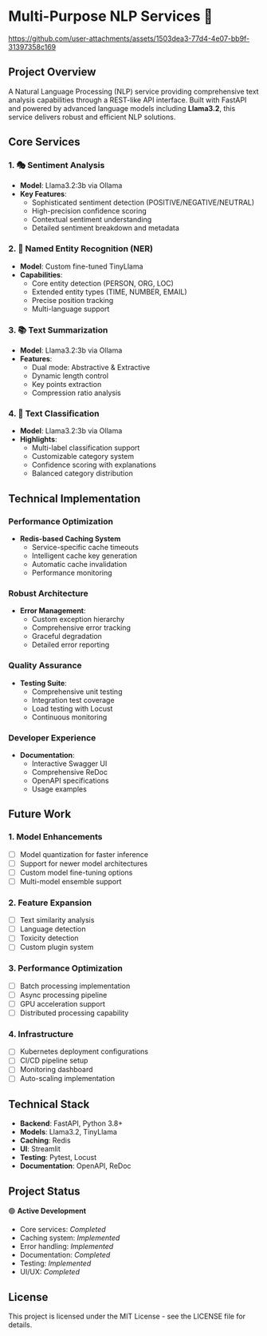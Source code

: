 # Multi-Purpose NLP Services 🤖
https://github.com/user-attachments/assets/1503dea3-77d4-4e07-bb9f-31397358c169

## Project Overview
A Natural Language Processing (NLP) service providing comprehensive text analysis capabilities through a REST-like API interface. Built with FastAPI and powered by advanced language models including **Llama3.2**, this service delivers robust and efficient NLP solutions.

## Core Services

### 1. 🎭 Sentiment Analysis
- **Model**: Llama3.2:3b via Ollama
- **Key Features**:
  - Sophisticated sentiment detection (POSITIVE/NEGATIVE/NEUTRAL)
  - High-precision confidence scoring
  - Contextual sentiment understanding
  - Detailed sentiment breakdown and metadata

### 2. 🎯 Named Entity Recognition (NER)
- **Model**: Custom fine-tuned TinyLlama
- **Capabilities**:
  - Core entity detection (PERSON, ORG, LOC)
  - Extended entity types (TIME, NUMBER, EMAIL)
  - Precise position tracking
  - Multi-language support

### 3. 📚 Text Summarization
- **Model**: Llama3.2:3b via Ollama
- **Features**:
  - Dual mode: Abstractive & Extractive
  - Dynamic length control
  - Key points extraction
  - Compression ratio analysis

### 4. 📑 Text Classification
- **Model**: Llama3.2:3b via Ollama
- **Highlights**:
  - Multi-label classification support
  - Customizable category system
  - Confidence scoring with explanations
  - Balanced category distribution

## Technical Implementation

### Performance Optimization
- **Redis-based Caching System**
  - Service-specific cache timeouts
  - Intelligent cache key generation
  - Automatic cache invalidation
  - Performance monitoring

### Robust Architecture
- **Error Management**:
  - Custom exception hierarchy
  - Comprehensive error tracking
  - Graceful degradation
  - Detailed error reporting

### Quality Assurance
- **Testing Suite**:
  - Comprehensive unit testing
  - Integration test coverage
  - Load testing with Locust
  - Continuous monitoring

### Developer Experience
- **Documentation**:
  - Interactive Swagger UI
  - Comprehensive ReDoc
  - OpenAPI specifications
  - Usage examples

## Future Work

### 1. Model Enhancements
- [ ] Model quantization for faster inference
- [ ] Support for newer model architectures
- [ ] Custom model fine-tuning options
- [ ] Multi-model ensemble support

### 2. Feature Expansion
- [ ] Text similarity analysis
- [ ] Language detection
- [ ] Toxicity detection
- [ ] Custom plugin system

### 3. Performance Optimization
- [ ] Batch processing implementation
- [ ] Async processing pipeline
- [ ] GPU acceleration support
- [ ] Distributed processing capability

### 4. Infrastructure
- [ ] Kubernetes deployment configurations
- [ ] CI/CD pipeline setup
- [ ] Monitoring dashboard
- [ ] Auto-scaling implementation

## Technical Stack
- **Backend**: FastAPI, Python 3.8+
- **Models**: Llama3.2, TinyLlama
- **Caching**: Redis
- **UI**: Streamlit
- **Testing**: Pytest, Locust
- **Documentation**: OpenAPI, ReDoc

## Project Status
🟢 **Active Development**
- Core services: *Completed*
- Caching system: *Implemented*
- Error handling: *Implemented*
- Documentation: *Completed*
- Testing: *Implemented*
- UI/UX: *Completed*

## License
This project is licensed under the MIT License - see the LICENSE file for details.
